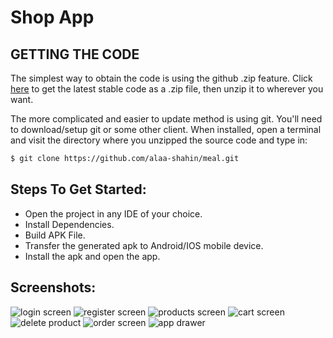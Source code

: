 # Shop App

## GETTING THE CODE
The simplest way to obtain the code is using the github .zip feature. Click [here](https://github.com/alaa-shahin/shop-app.git) to get the latest stable code as a .zip file, then unzip it to wherever you want.

The more complicated and easier to update method is using git. You'll need to download/setup git or some other client. When installed, open a terminal and visit the directory where you unzipped the source code and type in:
```sh
$ git clone https://github.com/alaa-shahin/meal.git
```
## Steps To Get Started:

 - Open the project in any IDE of your choice.
 - Install Dependencies.
 - Build APK File.
 - Transfer the generated apk to Android/IOS mobile device.
 - Install the apk and open the app.

## Screenshots:

![login screen](https://github.com/alaa-shahin/shop-app/blob/master/shop%20app%20screenshots/login%20screen.png "login screen")
![register screen](https://github.com/alaa-shahin/shop-app/blob/master/shop%20app%20screenshots/register%20screen.png "register screen")
![products screen](https://github.com/alaa-shahin/shop-app/blob/master/shop%20app%20screenshots/products%20screen.png "products screen")
![cart screen](https://github.com/alaa-shahin/shop-app/blob/master/shop%20app%20screenshots/cart%20screen.png "cart screen")
![delete product](https://github.com/alaa-shahin/shop-app/blob/master/shop%20app%20screenshots/delete%20product.png "delete product")
![order screen](https://github.com/alaa-shahin/shop-app/blob/master/shop%20app%20screenshots/order%20screen.png "order screen")
![app drawer](https://github.com/alaa-shahin/shop-app/blob/master/shop%20app%20screenshots/app%20drawer.png "app drawer")
